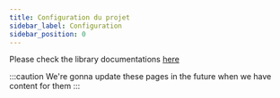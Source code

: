 ```yaml
---
title: Configuration du projet
sidebar_label: Configuration
sidebar_position: 0
---
```


Please check the library documentations [here](https://binary-com.github.io/python-deriv-api/)

:::caution
We're gonna update these pages in the future when we have content for them
:::
